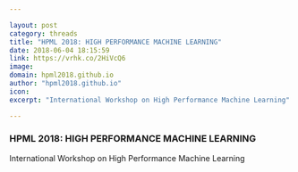 ```yaml
---

layout: post
category: threads
title: "HPML 2018: HIGH PERFORMANCE MACHINE LEARNING"
date: 2018-06-04 18:15:59
link: https://vrhk.co/2HiVcQ6
image: 
domain: hpml2018.github.io
author: "hpml2018.github.io"
icon: 
excerpt: "International Workshop on High Performance Machine Learning"

---
```


### HPML 2018: HIGH PERFORMANCE MACHINE LEARNING

International Workshop on High Performance Machine Learning